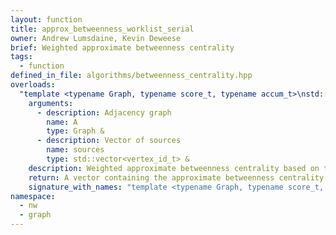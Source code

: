 ```yaml
---
layout: function
title: approx_betweenness_worklist_serial
owner: Andrew Lumsdaine, Kevin Deweese
brief: Weighted approximate betweenness centrality
tags:
  - function
defined_in_file: algorithms/betweenness_centrality.hpp
overloads:
  "template <typename Graph, typename score_t, typename accum_t>\nstd::vector<score_t> approx_betweenness_worklist_serial(Graph &, std::vector<vertex_id_t> &)":
    arguments:
      - description: Adjacency graph
        name: A
        type: Graph &
      - description: Vector of sources
        name: sources
        type: std::vector<vertex_id_t> &
    description: Weighted approximate betweenness centrality based on the worklist model described by Prountzos and Pingali in "Betweenness Centrality&#58; Algorithms and Implementations". Uses sequential data structures for testing.
    return: A vector containing the approximate betweenness centrality of every vertex
    signature_with_names: "template <typename Graph, typename score_t, typename accum_t>\nstd::vector<score_t> approx_betweenness_worklist_serial(Graph & A, std::vector<vertex_id_t> & sources)"
namespace:
  - nw
  - graph
---
```

